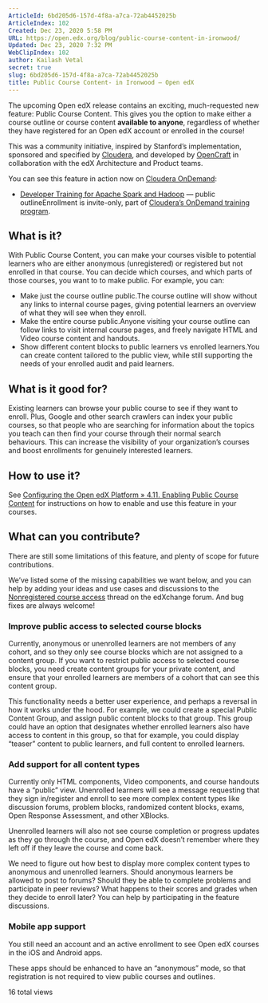 ```yaml
---
ArticleId: 6bd205d6-157d-4f8a-a7ca-72ab4452025b
ArticleIndex: 102
Created: Dec 23, 2020 5:58 PM
URL: https://open.edx.org/blog/public-course-content-in-ironwood/
Updated: Dec 23, 2020 7:32 PM
WebClipIndex: 102
author: Kailash Vetal
secret: true
slug: 6bd205d6-157d-4f8a-a7ca-72ab4452025b
title: Public Course Content- in Ironwood – Open edX
---
```

The upcoming Open edX release contains an exciting, much-requested new feature: Public Course Content. This gives you the option to make either a course outline or course content **available to anyone**, regardless of whether they have registered for an Open edX account or enrolled in the course!

This was a community initiative, inspired by Stanford’s implementation, sponsored and specified by [Cloudera](https://www.cloudera.com/), and developed by [OpenCraft](http://opencraft.com/) in collaboration with the edX Architecture and Product teams.

You can see this feature in action now on [Cloudera OnDemand](https://ondemand.cloudera.com/):

- [Developer Training for Apache Spark and Hadoop](https://ondemand.cloudera.com/courses/course-v1:Cloudera+DevSH+180515/course/) — public outlineEnrollment is invite-only, part of [Cloudera’s OnDemand training program](https://www.cloudera.com/more/training/ondemand-training.html).

## What is it?

With Public Course Content, you can make your courses visible to potential learners who are either anonymous (unregistered) or registered but not enrolled in that course. You can decide which courses, and which parts of those courses, you want to to make public. For example, you can:

- Make just the course outline public.The course outline will show without any links to internal course pages, giving potential learners an overview of what they will see when they enroll.
- Make the entire course public.Anyone visiting your course outline can follow links to visit internal course pages, and freely navigate HTML and Video course content and handouts.
- Show different content blocks to public learners vs enrolled learners.You can create content tailored to the public view, while still supporting the needs of your enrolled audit and paid learners.

## What is it good for?

Existing learners can browse your public course to see if they want to enroll. Plus, Google and other search crawlers can index your public courses, so that people who are searching for information about the topics you teach can then find your course through their normal search behaviours. This can increase the visibility of your organization’s courses and boost enrollments for genuinely interested learners.

## How to use it?

See [Configuring the Open edX Platform » 4.11. Enabling Public Course Content](https://edx.readthedocs.io/projects/edx-installing-configuring-and-running/en/latest/configuration/enable_public_course.html) for instructions on how to enable and use this feature in your courses.

## What can you contribute?

There are still some limitations of this feature, and plenty of scope for future contributions.

We’ve listed some of the missing capabilities we want below, and you can help by adding your ideas and use cases and discussions to the [Nonregistered course access](https://edxchange.opencraft.com/t/nonregistered-course-access/107/9) thread on the edXchange forum. And bug fixes are always welcome!

### Improve public access to selected course blocks

Currently, anonymous or unenrolled learners are not members of any cohort, and so they only see course blocks which are not assigned to a content group. If you want to restrict public access to selected course blocks, you need create content groups for your private content, and ensure that your enrolled learners are members of a cohort that can see this content group.

This functionality needs a better user experience, and perhaps a reversal in how it works under the hood. For example, we could create a special Public Content Group, and assign public content blocks to that group. This group could have an option that designates whether enrolled learners also have access to content in this group, so that for example, you could display “teaser” content to public learners, and full content to enrolled learners.

### Add support for all content types

Currently only HTML components, Video components, and course handouts have a “public” view. Unenrolled learners will see a message requesting that they sign in/register and enroll to see more complex content types like discussion forums, problem blocks, randomized content blocks, exams, Open Response Assessment, and other XBlocks.

Unenrolled learners will also not see course completion or progress updates as they go through the course, and Open edX doesn’t remember where they left off if they leave the course and come back.

We need to figure out how best to display more complex content types to anonymous and unenrolled learners. Should anonymous learners be allowed to post to forums? Should they be able to complete problems and participate in peer reviews? What happens to their scores and grades when they decide to enroll later? You can help by participating in the feature discussions.

### Mobile app support

You still need an account and an active enrollment to see Open edX courses in the iOS and Android apps.

These apps should be enhanced to have an “anonymous” mode, so that registration is not required to view public courses and outlines.

16 total views
